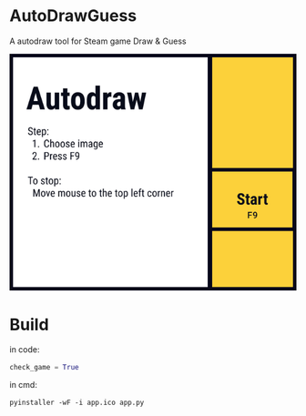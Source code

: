 # AutoDrawGuess
A autodraw tool for Steam game Draw &amp; Guess

![](https://github.com/Qiming-Liu/AutoDrawGuess/raw/main/assets/bg.png) 

# Build
in code:
```python
check_game = True
```
in cmd:
```shell
pyinstaller -wF -i app.ico app.py
```
